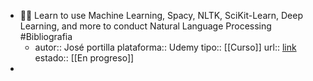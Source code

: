 - 👨‍🏫 Learn to use Machine Learning, Spacy, NLTK, SciKit-Learn, Deep Learning, and more to conduct Natural Language Processing #Bibliografia
	- autor:: José portilla
	  plataforma:: Udemy
	  tipo:: [[Curso]]
	  url:: [link](https://meli.udemy.com/course/nlp-natural-language-processing-with-python/learn/lecture/12827887#overview)
	  estado:: [[En progreso]]
-